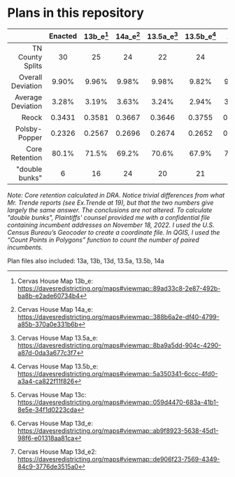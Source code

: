 # Plans in this repository


|                   | Enacted | 13b_e[^9] | 14a_e[^10] | 13.5a_e[^11] | 13.5b_e[^12] | 13c[^13] | 13d_e[^15]| 13d_e2[^16] |
|------------------:|:-------:|:---------:|:----------:|:------------:|:------------:|:--------:|:---------:|:-----------:|
|  TN County Splits |    30   |     25    |     24     |      22      |      24      |    24    |     24    |      24     |
| Overall Deviation |  9.90%  |   9.96%   |    9.98%   |     9.98%    |     9.82%    |   9.96%  |   9.89%   |    9.89%    |
| Average Deviation |  3.28%  |   3.19%   |    3.63%   |     3.24%    |     2.94%    |   3.07%  |   3.16%   |    3.16%    |
|             Reock |  0.3431 |   0.3581  |   0.3667   |    0.3646    |    0.3755    |  0.3565  |   0.3445  |    0.3445   |
|     Polsby-Popper |  0.2326 |   0.2567  |   0.2696   |    0.2674    |    0.2652    |  0.2543  |   0.2433  |    0.2434   |
|    Core Retention |  80.1%  |   71.5%   |    69.2%   |     70.6%    |     67.9%    |   73.7%  |    80.1%  |    80.1%    |
|    "double bunks" |    6    |     16    |     24     |      20      |      21      |    15    |      6    |       6     |

_Note: Core retention calculated in DRA. Notice trivial differences from what Mr. Trende reports (see Ex.Trende at 19), but that the two numbers give largely the same answer. The conclusions are not altered. To calculate "double bunks", Plaintiffs' counsel provided me with a confidential file containing incumbent addresses on November 18, 2022. I used the U.S. Census Bureau’s Geocoder to create a coordinate file. In QGIS, I used the “Count Points in Polygons” function to count the number of paired incumbents._

[^9]: Cervas House Map 13b_e: https://davesredistricting.org/maps#viewmap::89ad33c8-2e87-492b-ba8b-e2ade60734b4
[^10]: Cervas House Map 14a_e: https://davesredistricting.org/maps#viewmap::388b6a2e-df40-4799-a85b-370a0e331b6b 
[^11]: Cervas House Map 13.5a_e: https://davesredistricting.org/maps#viewmap::8ba9a5dd-904c-4290-a87d-0da3a677c3f7 
[^12]: Cervas House Map 13.5b_e: https://davesredistricting.org/maps#viewmap::5a350341-6ccc-4fd0-a3a4-ca822f11f826
[^13]: Cervas House Map 13c: https://davesredistricting.org/maps#viewmap::059d4470-683a-41b1-8e5e-34f1d0223cda
[^15]: Cervas House Map 13d_e: https://davesredistricting.org/maps#viewmap::ab9f8923-5638-45d1-98f6-e01318aa81ca
[^16]: Cervas House Map 13d_e2: https://davesredistricting.org/maps#viewmap::de906f23-7569-4349-84c9-3776de3515a0


Plan files also included: 13a, 13b, 13d, 13.5a, 13.5b, 14a
